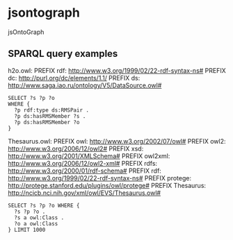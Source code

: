 jsontograph
===========

jsOntoGraph

SPARQL query examples
---------------------

h2o.owl:
    PREFIX rdf: <http://www.w3.org/1999/02/22-rdf-syntax-ns#>
    PREFIX dc: <http://purl.org/dc/elements/1.1/>
    PREFIX ds: <http://www.saga.iao.ru/ontology/V5/DataSource.owl#>

    SELECT ?s ?p ?o
    WHERE {
      ?p rdf:type ds:RMSPair .
      ?p ds:hasRMSMember ?s .
      ?p ds:hasRMSMember ?o
    }



Thesaurus.owl:
    PREFIX owl: <http://www.w3.org/2002/07/owl#>
    PREFIX owl2: <http://www.w3.org/2006/12/owl2#>
    PREFIX xsd: <http://www.w3.org/2001/XMLSchema#>
    PREFIX owl2xml: <http://www.w3.org/2006/12/owl2-xml#>
    PREFIX rdfs: <http://www.w3.org/2000/01/rdf-schema#>
    PREFIX rdf: <http://www.w3.org/1999/02/22-rdf-syntax-ns#>
    PREFIX protege: <http://protege.stanford.edu/plugins/owl/protege#>
    PREFIX Thesaurus: <http://ncicb.nci.nih.gov/xml/owl/EVS/Thesaurus.owl#>

    SELECT ?s ?p ?o WHERE {
      ?s ?p ?o .
      ?s a owl:Class .
      ?o a owl:Class
    } LIMIT 1000
